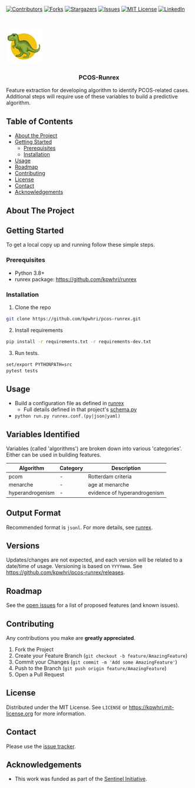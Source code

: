 





<!-- PROJECT SHIELDS -->
<!--
*** I'm using markdown "reference style" links for readability.
*** Reference links are enclosed in brackets [ ] instead of parentheses ( ).
*** See the bottom of this document for the declaration of the reference variables
*** for contributors-url, forks-url, etc. This is an optional, concise syntax you may use.
*** https://www.markdownguide.org/basic-syntax/#reference-style-links
-->
[![Contributors][contributors-shield]][contributors-url]
[![Forks][forks-shield]][forks-url]
[![Stargazers][stars-shield]][stars-url]
[![Issues][issues-shield]][issues-url]
[![MIT License][license-shield]][license-url]
[![LinkedIn][linkedin-shield]][linkedin-url]



<!-- PROJECT LOGO -->
<br />
<div>
  <p>
    <a href="https://github.com/kpwhri/pcos-runrex">
      <img src="images/logo.png" alt="Logo">
    </a>
  </p>

  <h3 align="center">PCOS-Runrex</h3>

  <p>
    Feature extraction for developing algorithm to identify PCOS-related cases.
    Additional steps will require use of these variables to build a predictive algorithm.
  </p>
</div>


<!-- TABLE OF CONTENTS -->
## Table of Contents

* [About the Project](#about-the-project)
* [Getting Started](#getting-started)
  * [Prerequisites](#prerequisites)
  * [Installation](#installation)
* [Usage](#usage)
* [Roadmap](#roadmap)
* [Contributing](#contributing)
* [License](#license)
* [Contact](#contact)
* [Acknowledgements](#acknowledgements)



<!-- ABOUT THE PROJECT -->
## About The Project

<!-- [![Product Name Screen Shot][product-screenshot]](https://example.com) -->


<!-- GETTING STARTED -->
## Getting Started

To get a local copy up and running follow these simple steps.

### Prerequisites

* Python 3.8+
* runrex package: https://github.com/kpwhri/runrex

### Installation
 
1. Clone the repo
```sh
git clone https://github.com/kpwhri/pcos-runrex.git
```
2. Install requirements
```sh
pip install -r requirements.txt -r requirements-dev.txt
```
3. Run tests.
```sh
set/export PYTHONPATH=src
pytest tests
```


<!-- USAGE EXAMPLES -->
## Usage

* Build a configuration file as defined in [runrex](https://github.com/kpwhri/runrex)
    - Full details defined in that project's [schema.py](https://github.com/kpwhri/runrex/blob/master/src/runrex/schema.py)
* `python run.py runrex.conf.(py|json|yaml)`


## Variables Identified

Variables (called 'algorithms') are broken down into various 'categories'. Either can be used in building features.

|Algorithm|Category|Description|
|---|---|---|
|pcom|-|Rotterdam criteria|
|menarche|-|age at menarche|
|hyperandrogenism|-|evidence of hyperandrogenism|


## Output Format

Recommended format is `jsonl`. For more details, see [runrex](https://github.com/kpwhri/runrex).


## Versions

<!-- Uses [SEMVER](https://semver.org/). -->

Updates/changes are not expected, and each version will be related to a date/time of usage. Versioning is based on `YYYYmmm`. See https://github.com/kpwhri/pcos-runrex/releases.

<!-- ROADMAP -->
## Roadmap

See the [open issues](https://github.com/kpwhri/pcos-runrex/issues) for a list of proposed features (and known issues).



<!-- CONTRIBUTING -->
## Contributing

Any contributions you make are **greatly appreciated**.

1. Fork the Project
2. Create your Feature Branch (`git checkout -b feature/AmazingFeature`)
3. Commit your Changes (`git commit -m 'Add some AmazingFeature'`)
4. Push to the Branch (`git push origin feature/AmazingFeature`)
5. Open a Pull Request


<!-- LICENSE -->
## License

Distributed under the MIT License. See `LICENSE` or https://kpwhri.mit-license.org for more information.



<!-- CONTACT -->
## Contact

Please use the [issue tracker](https://github.com/kpwhri/pcos-runrex/issues). 


<!-- ACKNOWLEDGEMENTS -->
## Acknowledgements

* This work was funded as part of the [Sentinel Initiative](https://www.fda.gov/safety/fdas-sentinel-initiative).





<!-- MARKDOWN LINKS & IMAGES -->
<!-- https://www.markdownguide.org/basic-syntax/#reference-style-links -->
[contributors-shield]: https://img.shields.io/github/contributors/kpwhri/pcos-runrex.svg?style=flat-square
[contributors-url]: https://github.com/kpwhri/pcos-runrex/graphs/contributors
[forks-shield]: https://img.shields.io/github/forks/kpwhri/pcos-runrex.svg?style=flat-square
[forks-url]: https://github.com/kpwhri/pcos-runrex/network/members
[stars-shield]: https://img.shields.io/github/stars/kpwhri/pcos-runrex.svg?style=flat-square
[stars-url]: https://github.com/kpwhri/pcos-runrex/stargazers
[issues-shield]: https://img.shields.io/github/issues/kpwhri/pcos-runrex.svg?style=flat-square
[issues-url]: https://github.com/kpwhri/pcos-runrex/issues
[license-shield]: https://img.shields.io/github/license/kpwhri/pcos-runrex.svg?style=flat-square
[license-url]: https://kpwhri.mit-license.org/
[linkedin-shield]: https://img.shields.io/badge/-LinkedIn-black.svg?style=flat-square&logo=linkedin&colorB=555
[linkedin-url]: https://www.linkedin.com/company/kaiser-permanente-washington
<!-- [product-screenshot]: images/screenshot.png -->